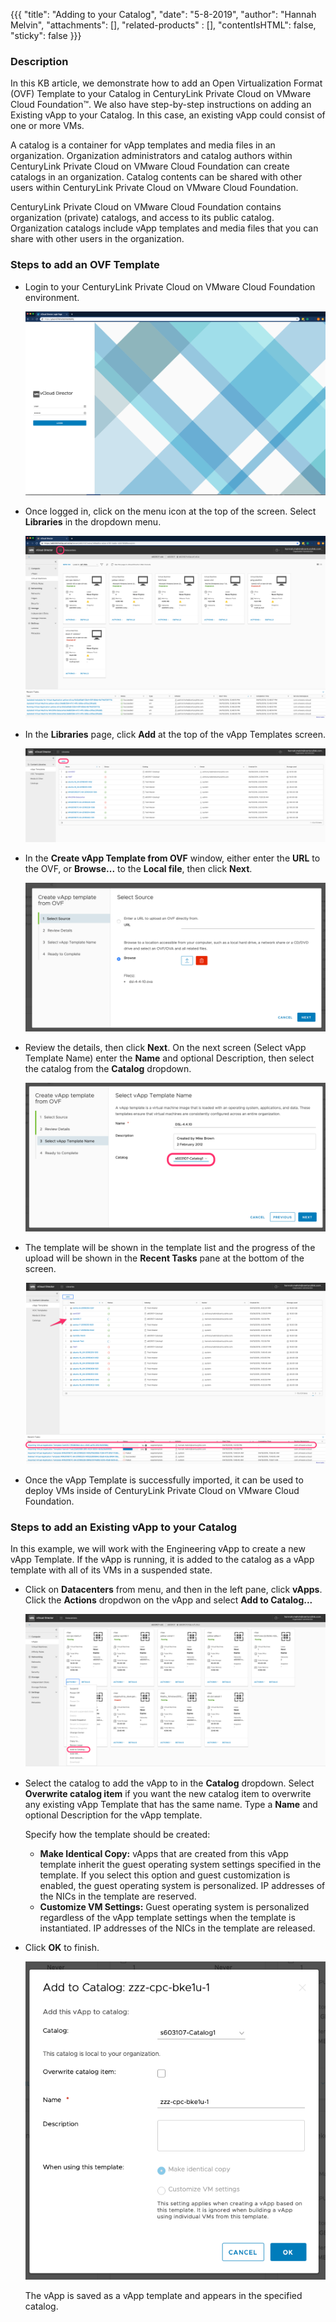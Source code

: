 {{{
  "title": "Adding to your Catalog",
  "date": "5-8-2019",
  "author": "Hannah Melvin",
  "attachments": [],
  "related-products" : [],
  "contentIsHTML": false,
  "sticky": false
}}}

### Description
In this KB article, we demonstrate how to add an Open Virtualization Format (OVF) Template to your Catalog in CenturyLink Private Cloud on VMware Cloud Foundation™. We also have step-by-step instructions on adding an Existing vApp to your Catalog. In this case, an existing vApp could consist of one or more VMs.

A catalog is a container for vApp templates and media files in an organization. Organization administrators and catalog authors within CenturyLink Private Cloud on VMware Cloud Foundation can create catalogs in an organization. Catalog contents can be shared with other users within CenturyLink Private Cloud on VMware Cloud Foundation.

CenturyLink Private Cloud on VMware Cloud Foundation contains organization (private) catalogs, and access to its public catalog. Organization catalogs include vApp templates and media files that you can share with other users in the organization.

### Steps to add an OVF Template
* Login to your CenturyLink Private Cloud on VMware Cloud Foundation environment.

  ![Login to CenturyLink Private Cloud on VMware Cloud Foundation](../images/dccf/login-html5.png)

* Once logged in, click on the menu icon at the top of the screen. Select __Libraries__ in the dropdown menu.

  ![Catalog](../images/dccf/add-to-catalog2-html5.png)

* In the __Libraries__ page, click __Add__ at the top of the vApp Templates screen.

  ![Catalog](../images/dccf/add-to-catalog3-html5.png)

* In the __Create vApp Template from OVF__ window, either enter the __URL__ to the OVF, or __Browse...__ to the __Local file__, then click __Next__.

  ![Catalog](../images/dccf/add-to-catalog4-html5.png)

* Review the details, then click __Next__. On the next screen (Select vApp Template Name) enter the __Name__ and optional Description, then select the catalog from the __Catalog__ dropdown.

  ![Catalog](../images/dccf/add-to-catalog5-html5.png)

* The template will be shown in the template list and the progress of the upload will be shown in the __Recent Tasks__ pane at the bottom of the screen.

  ![Catalog](../images/dccf/add-to-catalog6-html5.png)

* Once the vApp Template is successfully imported, it can be used to deploy VMs inside of CenturyLink Private Cloud on VMware Cloud Foundation.

### Steps to add an Existing vApp to your Catalog
In this example, we will work with the Engineering vApp to create a new vApp Template. If the vApp is running, it is added to the catalog as a vApp template with all of its VMs in a suspended state.

* Click on __Datacenters__ from menu, and then in the left pane, click __vApps__. Click the __Actions__ dropdwon on the vApp and select __Add to Catalog...__

  ![Catalog](../images/dccf/add-to-catalog7-html5.png)

* Select the catalog to add the vApp to in the __Catalog__ dropdown. Select __Overwrite catalog item__ if you want the new catalog item to overwrite any existing vApp Template that has the same name. Type a __Name__ and optional Description for the vApp template.

  Specify how the template should be created:
  - __Make Identical Copy:__ vApps that are created from this vApp template inherit the guest operating system settings specified in the template. If you select this option and guest customization is enabled, the guest operating system is personalized. IP addresses of the NICs in the template are reserved.
  - __Customize VM Settings:__ Guest operating system is personalized regardless of the vApp template settings when the template is instantiated. IP addresses of the NICs in the template are released.

* Click __OK__ to finish.

  ![Catalog](../images/dccf/add-to-catalog8-html5.png)

  The vApp is saved as a vApp template and appears in the specified catalog.
